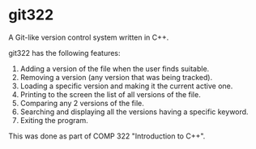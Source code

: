 # git322
A Git-like version control system written in C++.

git322 has the following features:
1. Adding a version of the file when the user finds suitable.
2. Removing a version (any version that was being tracked).
3. Loading a specific version and making it the current active one.
4. Printing to the screen the list of all versions of the file.
5. Comparing any 2 versions of the file.
6. Searching and displaying all the versions having a specific keyword.
7. Exiting the program.

This was done as part of COMP 322 "Introduction to C++".
